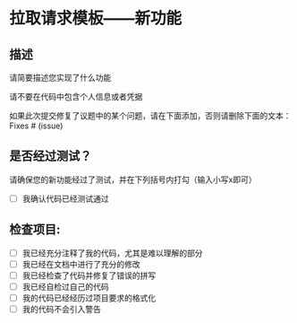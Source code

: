 # 拉取请求模板——新功能

## 描述

请简要描述您实现了什么功能

请不要在代码中包含个人信息或者凭据

如果此次提交修复了议题中的某个问题，请在下面添加，否则请删除下面的文本：
Fixes # (issue)

## 是否经过测试？

请确保您的新功能经过了测试，并在下列括号内打勾（输入小写x即可）

- [ ] 我确认代码已经测试通过

## 检查项目:

- [ ] 我已经充分注释了我的代码，尤其是难以理解的部分
- [ ] 我已经在文档中进行了充分的修改
- [ ] 我已经检查了代码并修复了错误的拼写
- [ ] 我已经自检过自己的代码
- [ ] 我的代码已经经历过项目要求的格式化
- [ ] 我的代码不会引入警告
